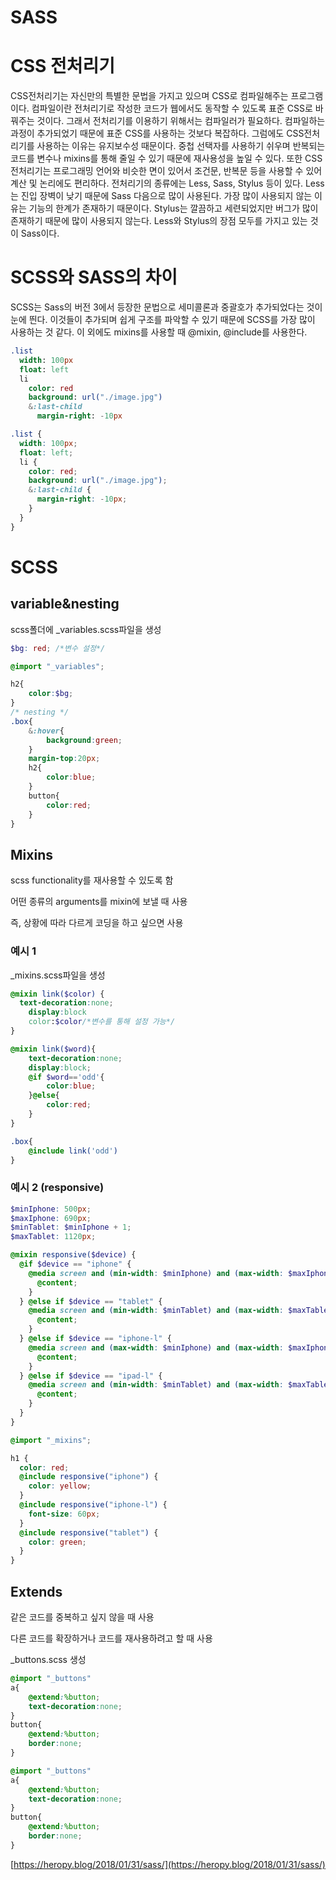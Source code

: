 # SASS

# CSS 전처리기

CSS전처리기는 자신만의 특별한 문법을 가지고 있으며 CSS로 컴파일해주는 프로그램이다. 컴파일이란 전처리기로 작성한 코드가 웹에서도 동작할 수 있도록 표준 CSS로 바꿔주는 것이다. 그래서 전처리기를 이용하기 위해서는 컴파일러가 필요하다. 컴파일하는 과정이 추가되었기 때문에 표준 CSS를 사용하는 것보다 복잡하다. 그럼에도 CSS전처리기를 사용하는 이유는 유지보수성 때문이다. 중첩 선택자를 사용하기 쉬우며 반복되는 코드를 변수나 mixins를 통해 줄일 수 있기 때문에 재사용성을 높일 수 있다. 또한 CSS전처리기는 프로그래밍 언어와 비슷한 면이 있어서 조건문, 반복문 등을 사용할 수 있어 계산 및 논리에도 편리하다. 전처리기의 종류에는 Less, Sass, Stylus 등이 있다. Less는 진입 장벽이 낮기 때문에 Sass 다음으로 많이 사용된다. 가장 많이 사용되지 않는 이유는 기능의 한계가 존재하기 때문이다. Stylus는 깔끔하고 세련되었지만 버그가 많이 존재하기 때문에 많이 사용되지 않는다. Less와 Stylus의 장점 모두를 가지고 있는 것이 Sass이다. 

# SCSS와 SASS의 차이

SCSS는 Sass의 버전 3에서 등장한 문법으로 세미콜론과 중괄호가 추가되었다는 것이 눈에 띈다. 이것들이 추가되며 쉽게 구조를 파악할 수 있기 때문에 SCSS를 가장 많이 사용하는 것 같다. 이 외에도 mixins를 사용할 때 @mixin, @include를 사용한다.

```sass
.list
  width: 100px
  float: left
  li
    color: red
    background: url("./image.jpg")
    &:last-child
      margin-right: -10px
```

```scss
.list {
  width: 100px;
  float: left;
  li {
    color: red;
    background: url("./image.jpg");
    &:last-child {
      margin-right: -10px;
    }
  }
}
```

# SCSS

## variable&nesting

scss폴더에 _variables.scss파일을 생성

```scss
$bg: red; /*변수 설정*/
```

```scss
@import "_variables";

h2{
	color:$bg;
}
/* nesting */
.box{
	&:hover{
		background:green;
	}
	margin-top:20px;
	h2{
		color:blue;
	}
	button{
		color:red;
	}
}

```

## Mixins

scss functionality를 재사용할 수 있도록 함

어떤 종류의 arguments를 mixin에 보낼 때 사용

즉, 상황에 따라 다르게 코딩을 하고 싶으면 사용

### 예시 1

_mixins.scss파일을 생성

```scss
@mixin link($color) {
  text-decoration:none;
	display:block
	color:$color/*변수를 통해 설정 가능*/
}
```

```scss
@mixin link($word){
	text-decoration:none;
	display:block;
	@if $word=='odd'{
		color:blue;
	}@else{
		color:red;
	}
}
```

```scss
.box{
	@include link('odd')
}
```

### 예시 2 (responsive)

```scss
$minIphone: 500px;
$maxIphone: 690px;
$minTablet: $minIphone + 1;
$maxTablet: 1120px;

@mixin responsive($device) {
  @if $device == "iphone" {
    @media screen and (min-width: $minIphone) and (max-width: $maxIphone) {
      @content;
    }
  } @else if $device == "tablet" {
    @media screen and (min-width: $minTablet) and (max-width: $maxTablet) {
      @content;
    }
  } @else if $device == "iphone-l" {
    @media screen and (max-width: $minIphone) and (max-width: $maxIphone) and (orientation: landscape) {
      @content;
    }
  } @else if $device == "ipad-l" {
    @media screen and (min-width: $minTablet) and (max-width: $maxTablet) and (orientation: landscape) {
      @content;
    }
  }
}
```

```scss
@import "_mixins";

h1 {
  color: red;
  @include responsive("iphone") {
    color: yellow;
  }
  @include responsive("iphone-l") {
    font-size: 60px;
  }
  @include responsive("tablet") {
    color: green;
  }
}
```

## Extends

같은 코드를 중복하고 싶지 않을 때 사용

다른 코드를 확장하거나 코드를 재사용하려고 할 때 사용

_buttons.scss 생성
```scss
@import "_buttons"
a{
	@extend:%button;
	text-decoration:none;
}
button{
	@extend:%button;
	border:none;
}
```
```scss
@import "_buttons"
a{
	@extend:%button;
	text-decoration:none;
}
button{
	@extend:%button;
	border:none;
}
```

[https://heropy.blog/2018/01/31/sass/](https://heropy.blog/2018/01/31/sass/)
